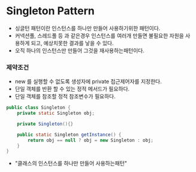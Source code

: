 # Singleton Pattern
- 싱글턴 패턴이란 인스턴스를 하나만 만들어 사용하기위한 패턴이다.
- 커넥션풀, 스레드풀 등 과 같은경우  인스턴스를 여러개 만들면 불필요한 자원을 사용하게 되고, 예상치못한 결과를 낳을 수 있다.
- 오직 하나의 인스턴스만 만들어 그것을 재사용하는패턴이다.

### 제약조건
- new 를 실행할 수 없도록 생성자에 private 접근제어자를 지정한다.
- 단일 객체를 반환 할 수 있는 정적 메서드가 필요하다.
- 단일 객체를 참조할 정적 참조변수가 필요하다.

```java
public class Singleton {
    private static Singleton obj;

    private Singleton(){}

    public static Singleton getInstance() {
        return obj == null ? obj = new Singleton : obj;
    }
}
```

- "클래스의 인스턴스를 하나만 만들어 사용하는패턴"
